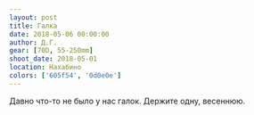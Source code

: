 ```yaml
---
layout: post
title: Галка
date: 2018-05-06 00:00:00
author: Д.Г.
gear: [70D, 55-250mm]
shoot_date: 2018-05-01
location: Нахабино
colors: ['605f54', '0d0e0e']
---
```

Давно что-то не было у нас галок. Держите одну, весеннюю.
